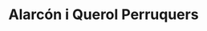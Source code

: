 ---
title: "Alarcón i Querol Perruquers"
url: /barcelona/alarcon-i-querol-perruquers/
shop: peluquería
---